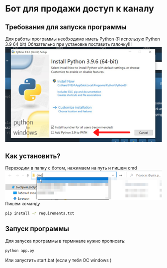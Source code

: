 # Бот для продажи доступ к каналу


## Требования для запуска программы

Для работы программы необходимо иметь Python (Я использую Python 3.9 64 bit)
Обязательно при установке поставить галочку!!!
![Alt text](image-1.png)

## Как установить?
Переходим в папку с ботом, нажимаем на путь и пишем cmd
![Alt text](image.png)
Пишем команду
```bash
pip install -r requirements.txt
```

## Запуск программы

Для запуска программы в терминале нужно прописать:

```bash
python app.py
```
Или запустить start.bat (если у тебя OC windows )


